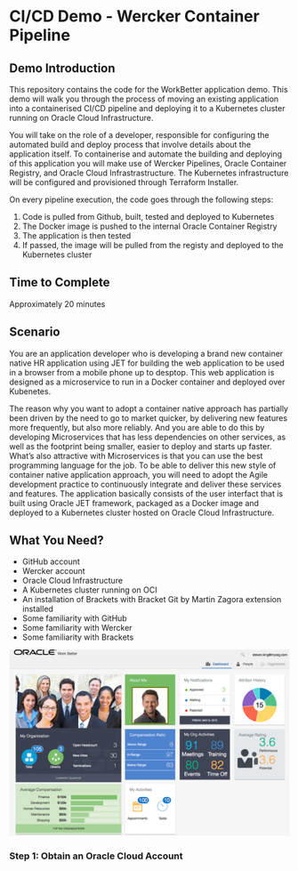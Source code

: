 # CI/CD Demo - Wercker Container Pipeline

## Demo Introduction

This repository contains the code for the WorkBetter application demo. This demo will walk you through the process of moving an existing application into a containerised CI/CD pipeline and deploying it to a Kubernetes cluster running on Oracle Cloud Infrastructure.

You will take on the role of a developer, responsible for configuring the automated build and deploy process that involve details about the application itself. To containerise and automate the building and deploying of this application you will make use of Wercker Pipelines, Oracle Container Registry, and Oracle Cloud Infrastrastructure. The Kubernetes infrastructure will be configured and provisioned through Terraform Installer.

On every pipeline execution, the code goes through the following steps:

1. Code is pulled from Github, built, tested and deployed to Kubernetes
2. The Docker image is pushed to the internal Oracle Container Registry
3. The application is then tested
3. If passed, the image will be pulled from the registy and deployed to the Kubernetes cluster


## Time to Complete

Approximately 20 minutes


## Scenario

You are an application developer who is developing a brand new container native HR application using JET for building the web application to be used in a browser from a mobile phone up to desptop. This web application is designed as a microservice to run in a Docker container and deployed over Kubenetes.

The reason why you want to adopt a container native approach has partially been driven by the need to go to market quicker, by delivering new features more frequently, but also more reliably. And you are able to do this by developing Microservices that has less dependencies on other services, as well as the footprint being smaller, easier to deploy and starts up faster. What’s also attractive with Microservices is that you can use the best programming language for the job. To be able to deliver this new style of container native application approach, you will need to adopt the Agile development practice to continuously integrate and deliver these services and features. The application basically consists of the user interfact that is built using Oracle JET framework, packaged as a Docker image and deployed to a Kubernetes cluster hosted on Oracle Cloud Infrastructure.


## What You Need?

- GitHub account
- Wercker account
- Oracle Cloud Infrastructure
- A Kubernetes cluster running on OCI
- An installation of Brackets with Bracket Git by Martin Zagora extension installed
- Some familiarity with GitHub
- Some familiarity with Wercker
- Some familiarity with Brackets


![](images/0.1.png)

### **Step 1**: Obtain an Oracle Cloud Account



